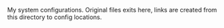My system configurations.
Original files exits here, links are created from this directory to config locations.
